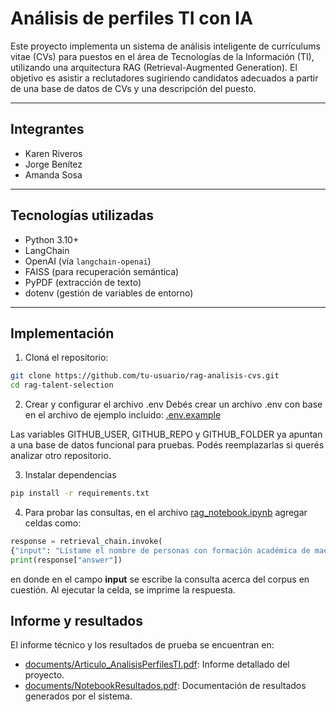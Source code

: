 # Análisis de perfiles TI con IA

Este proyecto implementa un sistema de análisis inteligente de currículums vitae (CVs) para puestos en el área de Tecnologías de la Información (TI), utilizando una arquitectura RAG (Retrieval-Augmented Generation). El objetivo es asistir a reclutadores sugiriendo candidatos adecuados a partir de una base de datos de CVs y una descripción del puesto.

---

## Integrantes

- Karen Riveros  
- Jorge Benítez  
- Amanda Sosa

---

## Tecnologías utilizadas

- Python 3.10+
- LangChain
- OpenAI (vía `langchain-openai`)
- FAISS (para recuperación semántica)
- PyPDF (extracción de texto)
- dotenv (gestión de variables de entorno)
---

## Implementación

1. Cloná el repositorio:

```bash
git clone https://github.com/tu-usuario/rag-analisis-cvs.git
cd rag-talent-selection
```

2. Crear y configurar el archivo .env
Debés crear un archivo .env con base en el archivo de ejemplo incluido:
[.env.example](.env.example)

Las variables GITHUB_USER, GITHUB_REPO y GITHUB_FOLDER ya apuntan a una base de datos funcional para pruebas. Podés reemplazarlas si querés analizar otro repositorio.

3. Instalar dependencias
```bash
pip install -r requirements.txt
```
4. Para probar las consultas, en el archivo [rag_notebook.ipynb](rag_notebook.ipynb) agregar celdas como:
```python
response = retrieval_chain.invoke(
{"input": "Lístame el nombre de personas con formación académica de maestría en ciencia de datos"})
print(response["answer"])
```    
en donde en el campo **input** se escribe la consulta acerca del corpus en cuestión. Al ejecutar la celda, se imprime la respuesta.

## Informe y resultados
El informe técnico y los resultados de prueba se encuentran en:
- [documents/Articulo_AnalisisPerfilesTI.pdf](documents/Articulo_AnalisisPerfilesTI.pdf): Informe detallado del proyecto.
- [documents/NotebookResultados.pdf](documents/NotebookResultados.pdf): Documentación de resultados generados por el sistema.
